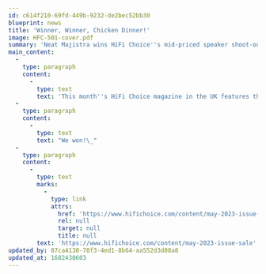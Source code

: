 ```yaml
---
id: c614f210-69fd-449b-9232-de2bec52bb30
blueprint: news
title: 'Winner, Winner, Chicken Dinner!'
image: HFC-501-cover.pdf
summary: 'Neat Majistra wins HiFi Choice''s mid-priced speaker shoot-out!'
main_content:
  -
    type: paragraph
    content:
      -
        type: text
        text: 'This month''s HiFi Choice magazine in the UK features the Neat Majistra in a group test of mid-priced stand-mount speakers along with models from ATC, Mission, Falcon, Paradigm and new brand Revival.'
  -
    type: paragraph
    content:
      -
        type: text
        text: "We won!\_"
  -
    type: paragraph
    content:
      -
        type: text
        marks:
          -
            type: link
            attrs:
              href: 'https://www.hifichoice.com/content/may-2023-issue-sale'
              rel: null
              target: null
              title: null
        text: 'https://www.hifichoice.com/content/may-2023-issue-sale'
updated_by: 87ca4130-78f3-4ed1-8b64-aa552d3d08a8
updated_at: 1682430603
---
```

